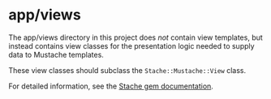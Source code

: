 # app/views

The app/views directory in this project does *not* contain view templates, but
instead contains view classes for the presentation logic needed to supply data
to Mustache templates.

These view classes should subclass the `Stache::Mustache::View` class.

For detailed information, see the
[Stache gem documentation](https://github.com/agoragames/stache).
